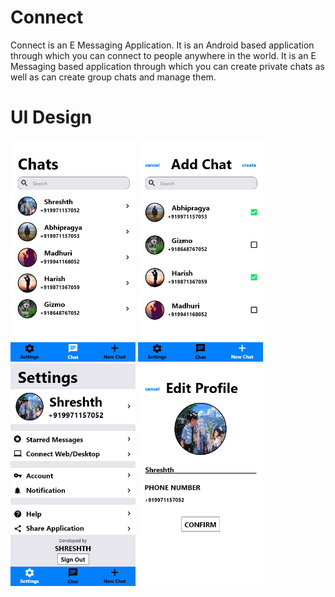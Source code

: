# Connect
 Connect is an E Messaging Application. It is an Android based application through which you can connect to people anywhere in the world.
 It is an E Messaging based application through which you can create private chats as well as can create group chats and manage them.

# UI Design
  <img src = "Connect UI/Chat Home.png" width = 200>
  <img src = "Connect UI/Create New Chat.png" width = 200>
  <img src = "Connect UI/Settings.png" width = 200>
  <img src = "Connect UI/Add User Details.png" width = 200>
